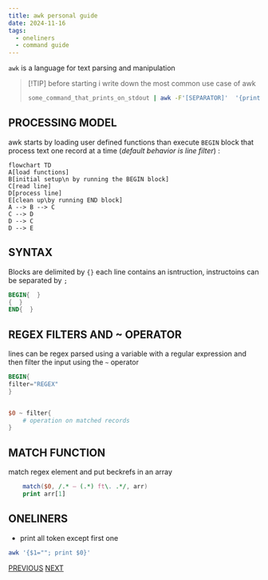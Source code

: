 ```yaml
---
title: awk personal guide
date: 2024-11-16
tags:
  - oneliners
  - command guide
---
```


`awk` is a language for text parsing and manipulation

>[!TIP] before starting i write down the most common use case of awk
>```bash
>some_command_that_prints_on_stdout | awk -F'[SEPARATOR]'  '{print $[FIELD]}'
>```

## PROCESSING MODEL

awk starts by loading user defined functions than execute `BEGIN` block that process text one record at a time (*default behavior is line filter*) :

```mermaid
flowchart TD
A[load functions]
B[initial setup\n by running the BEGIN block]
C[read line]
D[process line]
E[clean up\by running END block]
A --> B --> C
C --> D
D --> C
D --> E
```

## SYNTAX

Blocks are delimited by `{}` each line contains an isntruction, instructoins can be separated by `;`

```awk
BEGIN{  }
{  }
END{  }
```

## REGEX FILTERS AND ~ OPERATOR

lines can be regex parsed using a variable with a regular expression and then filter the input using the `~` operator

```awk
BEGIN{
filter="REGEX"
}


$0 ~ filter{
    # operation on matched records
}
```

## MATCH FUNCTION

match regex element and put beckrefs in an array

```awk
    match($0, /.* — (.*) ft\. .*/, arr)
    print arr[1]
```

## ONELINERS

- print all token except first one

```bash
awk '{$1=""; print $0}'
```

[PREVIOUS](pages/bash_automation/SETUP_HETZNER_STORAGEBOX_BACKUP.md) [NEXT](pages/bash_automation/SNMP_V3_QUERY.md)
